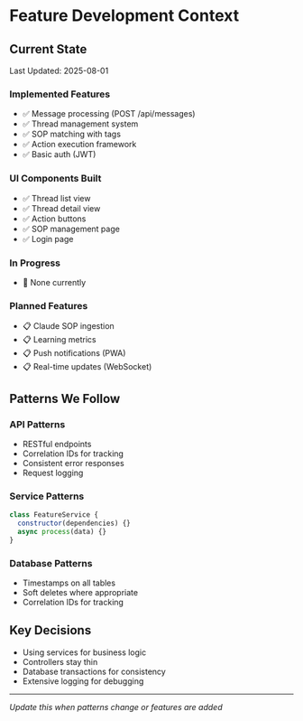 # Feature Development Context

## Current State
Last Updated: 2025-08-01

### Implemented Features
- ✅ Message processing (POST /api/messages)
- ✅ Thread management system
- ✅ SOP matching with tags
- ✅ Action execution framework
- ✅ Basic auth (JWT)

### UI Components Built
- ✅ Thread list view
- ✅ Thread detail view
- ✅ Action buttons
- ✅ SOP management page
- ✅ Login page

### In Progress
- 🚧 None currently

### Planned Features
- 📋 Claude SOP ingestion
- 📋 Learning metrics
- 📋 Push notifications (PWA)
- 📋 Real-time updates (WebSocket)

## Patterns We Follow

### API Patterns
- RESTful endpoints
- Correlation IDs for tracking
- Consistent error responses
- Request logging

### Service Patterns
```javascript
class FeatureService {
  constructor(dependencies) {}
  async process(data) {}
}
```

### Database Patterns
- Timestamps on all tables
- Soft deletes where appropriate
- Correlation IDs for tracking

## Key Decisions
- Using services for business logic
- Controllers stay thin
- Database transactions for consistency
- Extensive logging for debugging

---
*Update this when patterns change or features are added*